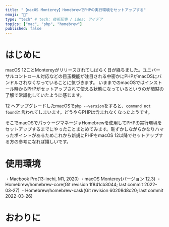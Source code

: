 ```yaml
---
title: "【macOS Monterey】HomebrewでPHPの実行環境をセットアップする"
emoji: "🐘"
type: "tech" # tech: 技術記事 / idea: アイデア
topics: ["mac", "php", "homebrew"]
published: false
---
```


# はじめに

macOS 12ことMontereyがリリースされてしばらく日が経ちました。ユニバーサルコントロール対応などの目玉機能が注目される中密かにPHPがmacOSにバンドルされなくなっていることに気づきます。
いままでのmacOSではインストール時からPHPがセットアップされて使える状態になっているというのが暗黙の了解で常識化していたように感じます。

12 へアップグレードしたmacOSで`php --version`をすると、`command not found`と言われてしまいます。どうやらPHPは含まれなくなったようです。

そこでmacOSでパッケージマネージャHomebrewを使用してPHPの実行環境をセットアップするまでにやったことまとめてみます。恥ずかしながらかなりハマったポイントがあるためこれから新規にPHPをmacOS 12以降でセットアップする方の参考になれば嬉しいです。

# 使用環境

・Macbook Pro(13-inchi, M1, 2020)
・macOS Monterey(バージョン 12.3)
・Homebrew/homebrew-core(Git revision 1f841cb3044; last commit 2022-03-27)
・Homebrew/homebrew-cask(Git revision 60208d8c20; last commit 2022-03-26)

# おわりに